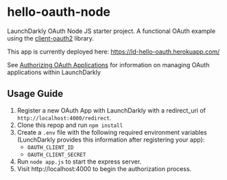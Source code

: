 # hello-oauth-node

LaunchDarkly OAuth Node JS starter project. A functional OAuth example using the [client-oauth2](https://github.com/mulesoft/js-client-oauth2) library.

This app is currently deployed here: https://ld-hello-oauth.herokuapp.com/

See [Authorizing OAuth Applications](https://docs.launchdarkly.com/docs/authorizing-oauth-applications) for information on managing OAuth applications within LaunchDarkly

## Usage Guide

1. Register a new OAuth App with LaunchDarkly with a redirect_uri of `http://localhost:4000/redirect`.
2. Clone this repop and run `npm install`
3. Create a `.env` file with the following required environment variables (LunchDarkly provides this information after registering your app):
   - `OAUTH_CLIENT_ID`
   - `OAUTH_CLIENT_SECRET`
4. Run `node app.js` to start the express server.
5. Visit http://localhost:4000 to begin the authorization process.
